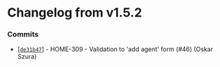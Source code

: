 # Changelog from v1.5.2
### Commits
* [[`de31b47`](http://github.com/smart-evolution/shpanel/commit/de31b47f85fd5bc23e99aa8e8655ba70dc485b2a)] - HOME-309 - Validation to 'add agent' form (#46) (Oskar Szura)